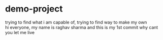 # demo-project
trying to find what i am capable of, trying to find way to make my own 
<br>
hi everyone, my name is raghav sharma and this is my 1st commit 
why cant you let me live

